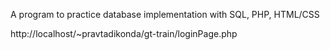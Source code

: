 A program to practice database implementation with SQL, PHP, HTML/CSS

http://localhost/~pravtadikonda/gt-train/loginPage.php